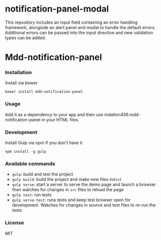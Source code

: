 # notification-panel-modal
This repository includes an input field containing an error handling framework, alongside an alert panel and modal to
handle the default errors. Additional errors can be passed into the input directive and new validation types can be added.

# Mdd-notification-panel

### Installation

Install via bower

```shell
bower install mdd-notification-panel
```

### Usage

Add it as a dependency to your app and then use mdalton456.mdd-notification-panel in your HTML files.

### Development

Install Gulp via npm if you don't have it
```shell
npm install -g gulp
```

### Available commands

* `gulp`: build and test the project
* `gulp build`: build the project and make new files in`dist`
* `gulp serve`: start a server to serve the demo page and launch a browser then watches for changes in `src` files to reload the page
* `gulp test`: run tests
* `gulp serve-test`: runs tests and keep test browser open for development. Watches for changes in source and test files to re-run the tests

### License
MIT
